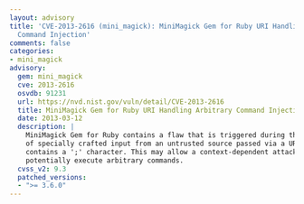 ```yaml
---
layout: advisory
title: 'CVE-2013-2616 (mini_magick): MiniMagick Gem for Ruby URI Handling Arbitrary
  Command Injection'
comments: false
categories:
- mini_magick
advisory:
  gem: mini_magick
  cve: 2013-2616
  osvdb: 91231
  url: https://nvd.nist.gov/vuln/detail/CVE-2013-2616
  title: MiniMagick Gem for Ruby URI Handling Arbitrary Command Injection
  date: 2013-03-12
  description: |
    MiniMagick Gem for Ruby contains a flaw that is triggered during the handling
    of specially crafted input from an untrusted source passed via a URL that
    contains a ';' character. This may allow a context-dependent attacker to
    potentially execute arbitrary commands.
  cvss_v2: 9.3
  patched_versions:
  - ">= 3.6.0"
---
```


